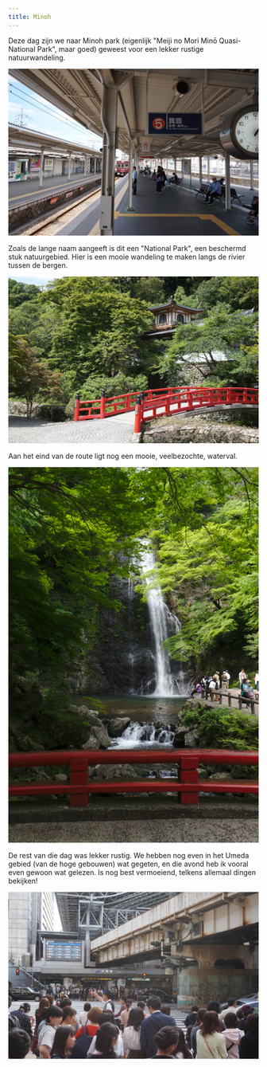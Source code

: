 ```yaml
---
title: Minoh
---
```



Deze dag zijn we naar Minoh park (eigenlijk "Meiji no Mori Minō Quasi-National 
Park", maar goed) geweest voor een lekker rustige natuurwandeling. 

![Station richting Minoh](/images/day-06/20180520_0006.jpg)

Zoals de lange naam aangeeft is dit een "National Park", een beschermd stuk 
natuurgebied. Hier is een mooie wandeling te maken langs de rivier tussen de 
bergen.

![Tempel langs de route](/images/day-06/20180520_0030.jpg)

Aan het eind van de route ligt nog een mooie, veelbezochte, waterval.

![Minoh waterval](/images/day-06/20180520_0043.jpg)

De rest van die dag was lekker rustig. We hebben nog even in het Umeda gebied
(van de hoge gebouwen) wat gegeten, en die avond heb ik vooral even gewoon wat
gelezen. Is nog best vermoeiend, telkens allemaal dingen bekijken!

![Drukte rond Umeda](/images/day-06/20180520_0070.jpg)
